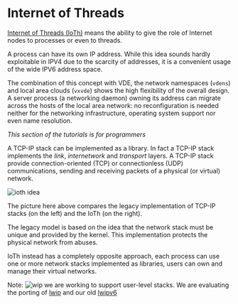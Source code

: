 Internet of Threads
====

[Internet of Threads (IoTh)](/ideas/ioth.md) means the ability to give the role of Internet nodes to
processes or even to threads.

A process can have its own IP address. While this idea sounds hardly exploitable in IPV4 due to the scarcity of
addresses, it is a convenient usage of the wide IPV6 address space.

The combination of this concept with VDE, the network namespaces (`vdens`) and local area clouds (`vxvde`)
shows the high flexibility of the overall design. A server process (a networking daemon) owning its address
can migrate across the hosts of the local area network: no reconfiguration is needed neither for the
networking infrastructure, operating system support nor even name resolution.

_This section of the tutorials is for programmers_

A TCP-IP stack can be implemented as a library. In fact a TCP-IP stack implements the
_link_, _internetwork_ and _transport_ layers. A TCP-IP stack provide connection-oriented
(TCP) or connectionless (UDP) communications, sending and receiving packets of a
physical (or virtual) network.

![ioth idea](pictures/iothidea.png)

The picture here above compares the legacy implementation of TCP-IP stacks (on the left)
and the IoTh (on the right).

The legacy model is based on the idea that the network stack must be unique and provided
by the kernel. This implementation protects the physical network from abuses.

IoTh instead has a completely opposite approach, each process can use one or more
network stacks implemented as libraries, users can own and manage their virtual networks.

Note: ![wip](pictures/wip.png) we are working to support user-level stacks. We are
evaluating the porting of
[lwip](https://savannah.nongnu.org/projects/lwip/) and our old
[lwipv6](https://github.com/virtualsquare/view-os/tree/master/lwipv6)
